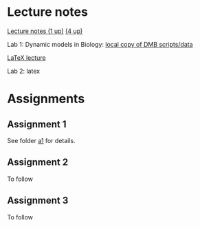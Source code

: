 # Lecture notes

[Lecture notes (1 up)](spr.pdf) [(4 up)](spr-4up.pdf)

Lab 1: Dynamic models in Biology: [local copy of DMB
scripts/data](http://damtp.cam.ac.uk/user/sje30/teaching/r/Rfiles)


[LaTeX lecture](https://github.com/sje30/latex101)

Lab 2: latex


# Assignments

## Assignment 1

See folder [a1](a1) for details.


## Assignment 2

To follow

## Assignment 3

To follow


	

